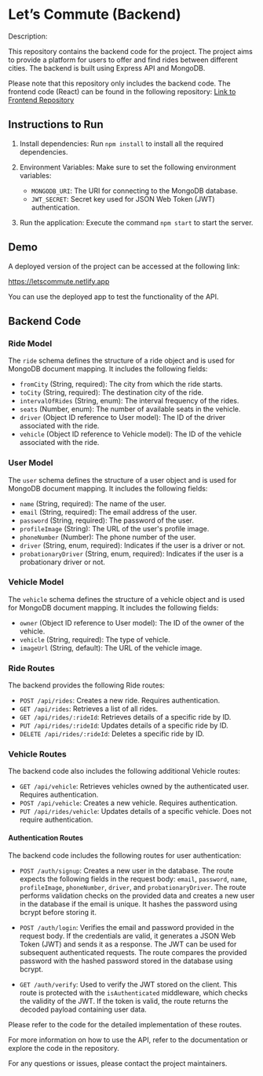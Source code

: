 # Let’s Commute (Backend)

Description:

This repository contains the backend code for the project. The project aims to provide a platform for users to offer and find rides between different cities. The backend is built using Express API and MongoDB.

Please note that this repository only includes the backend code. The frontend code (React) can be found in the following repository: [Link to Frontend Repository](https://github.com/your-frontend-repo)

## Instructions to Run

1. Install dependencies: Run `npm install` to install all the required dependencies.

2. Environment Variables: Make sure to set the following environment variables:
   - `MONGODB_URI`: The URI for connecting to the MongoDB database.
   - `JWT_SECRET`: Secret key used for JSON Web Token (JWT) authentication.

3. Run the application: Execute the command `npm start` to start the server.

## Demo

A deployed version of the project can be accessed at the following link:

https://letscommute.netlify.app

You can use the deployed app to test the functionality of the API.

## Backend Code

### Ride Model

The `ride` schema defines the structure of a ride object and is used for MongoDB document mapping. It includes the following fields:

- `fromCity` (String, required): The city from which the ride starts.
- `toCity` (String, required): The destination city of the ride.
- `intervalOfRides` (String, enum): The interval frequency of the rides.
- `seats` (Number, enum): The number of available seats in the vehicle.
- `driver` (Object ID reference to User model): The ID of the driver associated with the ride.
- `vehicle` (Object ID reference to Vehicle model): The ID of the vehicle associated with the ride.

### User Model

The `user` schema defines the structure of a user object and is used for MongoDB document mapping. It includes the following fields:

- `name` (String, required): The name of the user.
- `email` (String, required): The email address of the user.
- `password` (String, required): The password of the user.
- `profileImage` (String): The URL of the user's profile image.
- `phoneNumber` (Number): The phone number of the user.
- `driver` (String, enum, required): Indicates if the user is a driver or not.
- `probationaryDriver` (String, enum, required): Indicates if the user is a probationary driver or not.

### Vehicle Model

The `vehicle` schema defines the structure of a vehicle object and is used for MongoDB document mapping. It includes the following fields:

- `owner` (Object ID reference to User model): The ID of the owner of the vehicle.
- `vehicle` (String, required): The type of vehicle.
- `imageUrl` (String, default): The URL of the vehicle image.

### Ride Routes

The backend provides the following Ride routes:

- `POST /api/rides`: Creates a new ride. Requires authentication.
- `GET /api/rides`: Retrieves a list of all rides.
- `GET /api/rides/:rideId`: Retrieves details of a specific ride by ID.
- `PUT /api/rides/:rideId`: Updates details of a specific ride by ID.
- `DELETE /api/rides/:rideId`: Deletes a specific ride by ID.

### Vehicle Routes


The backend code also includes the following additional Vehicle routes:

- `GET /api/vehicle`: Retrieves vehicles owned by the authenticated user. Requires authentication.
- `POST /api/vehicle`: Creates a new vehicle. Requires authentication.
- `PUT /api/rides/vehicle`: Updates details of a specific vehicle. Does not require authentication.


#### Authentication Routes

The backend code includes the following routes for user authentication:

- `POST /auth/signup`: Creates a new user in the database. The route expects the following fields in the request body: `email`, `password`, `name`, `profileImage`, `phoneNumber`, `driver`, and `probationaryDriver`. The route performs validation checks on the provided data and creates a new user in the database if the email is unique. It hashes the password using bcrypt before storing it.

- `POST /auth/login`: Verifies the email and password provided in the request body. If the credentials are valid, it generates a JSON Web Token (JWT) and sends it as a response. The JWT can be used for subsequent authenticated requests. The route compares the provided password with the hashed password stored in the database using bcrypt.

- `GET /auth/verify`: Used to verify the JWT stored on the client. This route is protected with the `isAuthenticated` middleware, which checks the validity of the JWT. If the token is valid, the route returns the decoded payload containing user data.

Please refer to the code for the detailed implementation of these routes.

For more information on how to use the API, refer to the documentation or explore the code in the repository.

For any questions or issues, please contact the project maintainers.
